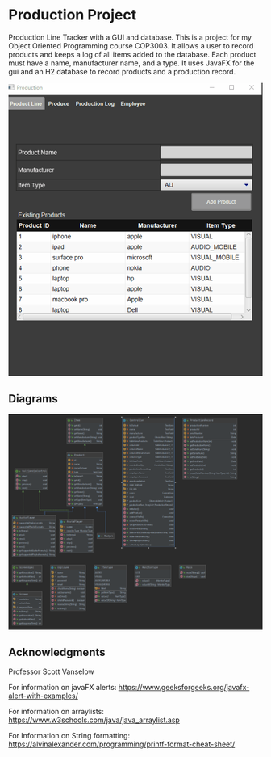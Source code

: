 # Production Project
 Production Line Tracker with a GUI and database. This is a project for my Object Oriented Programming course COP3003. It allows a user to record products and keeps a log of all items added to the database. Each product must have a name,  manufacturer name, and a type. It uses JavaFX for the gui and an H2 database to record products and a production record.
 


![Alt Text](https://github.com/OmrM/ProductionProject/blob/master/ProductionProjectDemo.gif)

## Diagrams
![Alt Text](https://raw.githubusercontent.com/OmrM/ProductionProject/master/docs/Diagram.png?token=AQVSLYRASYBODDJDUIWCYZK73URQC)

## Acknowledgments
Professor Scott Vanselow

For information on javaFX alerts:
https://www.geeksforgeeks.org/javafx-alert-with-examples/

For information on arraylists:
https://www.w3schools.com/java/java_arraylist.asp

For Information on String formatting:
https://alvinalexander.com/programming/printf-format-cheat-sheet/
